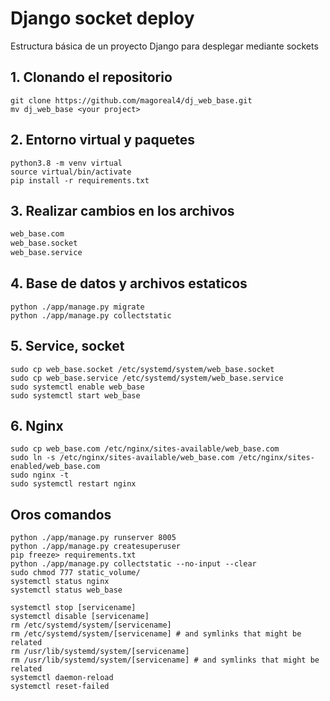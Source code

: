 # Django socket deploy
Estructura básica de un proyecto Django para desplegar mediante sockets

## 1. Clonando el repositorio

```$
git clone https://github.com/magoreal4/dj_web_base.git
mv dj_web_base <your project>
```
## 2. Entorno virtual y paquetes

```$
python3.8 -m venv virtual
source virtual/bin/activate
pip install -r requirements.txt
```
## 3. Realizar cambios en los archivos

```txt
web_base.com
web_base.socket
web_base.service
```
## 4. Base de datos y archivos estaticos

```$
python ./app/manage.py migrate
python ./app/manage.py collectstatic
```

## 5. Service, socket 

```$
sudo cp web_base.socket /etc/systemd/system/web_base.socket
sudo cp web_base.service /etc/systemd/system/web_base.service
sudo systemctl enable web_base
sudo systemctl start web_base
```

## 6. Nginx

```$
sudo cp web_base.com /etc/nginx/sites-available/web_base.com
sudo ln -s /etc/nginx/sites-available/web_base.com /etc/nginx/sites-enabled/web_base.com
sudo nginx -t
sudo systemctl restart nginx
```

## Oros comandos

```$
python ./app/manage.py runserver 8005
python ./app/manage.py createsuperuser
pip freeze> requirements.txt
python ./app/manage.py collectstatic --no-input --clear
sudo chmod 777 static_volume/
systemctl status nginx
systemctl status web_base

systemctl stop [servicename]
systemctl disable [servicename]
rm /etc/systemd/system/[servicename]
rm /etc/systemd/system/[servicename] # and symlinks that might be related
rm /usr/lib/systemd/system/[servicename] 
rm /usr/lib/systemd/system/[servicename] # and symlinks that might be related
systemctl daemon-reload
systemctl reset-failed
```
